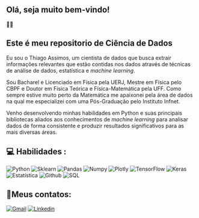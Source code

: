 ## <h2> Olá, seja muito bem-vindo!</h2> 👋👋 
## <h2> Este é meu repositorio de Ciência de Dados</h2>

Eu sou o Thiago Assimos, um cientista de dados que busca extrair informações relevantes que estão contidas nos dados através de técnicas de análise de dados, estatística e <i>machine learning</i>.

Sou Bacharel e Licenciado em Física pela UERJ, Mestre em Física pelo CBPF e Doutor em Física Teórica e Física-Matemática pela UFF. Como sempre estive muito perto da Matemática me apaixonei pela área de dados na qual me especializei com uma Pós-Graduação pelo Instituto Infnet.

Venho desenvolvendo minhas habilidades em Python e suas principais bibliotecas aliados aos conhecimentos de <i>machine learning</i> para analisar dados de forma consistente e produzir resultados significativos para as mais diversas áreas. 


## 💻 Habilidades :

![Python](https://img.shields.io/badge/Python-FFD43B?style=for-the-badge&logo=python&logoColor=blue)
![Sklearn](https://img.shields.io/badge/scikit_learn-F7931E?style=for-the-badge&logo=scikit-learn&logoColor=white)
![Pandas](https://img.shields.io/badge/Pandas-2C2D72?style=for-the-badge&logo=pandas&logoColor=white)
![Numpy](https://img.shields.io/badge/Numpy-777BB4?style=for-the-badge&logo=numpy&logoColor=white)
![Plotly](https://img.shields.io/badge/Plotly-239120?style=for-the-badge&logo=plotly&logoColor=white)
![TensorFlow](https://img.shields.io/badge/TensorFlow-FF6F00?style=for-the-badge&logo=tensorflow&logoColor=white)
![Keras](https://img.shields.io/badge/Keras-D00000?style=for-the-badge&logo=keras&logoColor=white)
![Estatística](https://img.shields.io/badge/Estat%C3%ADstica-217346?style=for-the-badge&logoColor=white&labelColor=217346)
![Github](https://img.shields.io/badge/GIT-E44C30?style=for-the-badge&logo=git&logoColor=white)
![SQL](https://img.shields.io/badge/SQL-025E8C?style=for-the-badge&logo=sql&logoColor=white)


## 📱Meus contatos:
[![Gmail](https://img.shields.io/badge/Gmail-D14836?style=for-the-badge&logo=gmail&logoColor=white)](mailto:thiago.assimos@gmail.com)
[![Linkedin](https://img.shields.io/badge/LinkedIn-0077B5?style=for-the-badge&logo=linkedin&logoColor=white)](https://www.linkedin.com/in/thiagoassimos/)



